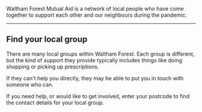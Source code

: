 
Waltham Forest Mutual Aid is a network of local people who have come together to support each other and our neighbours during the pandemic.

---

## Find your local group

There are many local groups within Waltham Forest. Each group is different, but the kind of support they provide typically includes things like doing shopping or picking up prescriptions.

If they can't help you directly, they may be able to put you in touch with someone who can.

If you need help, or would like to get involved, enter your postcode to find the contact details for your local group.

